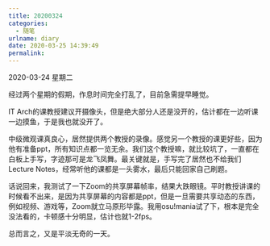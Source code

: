 ```yaml
---
title: 20200324
categories:
  - 随笔
urlname: diary
date: 2020-03-25 14:39:49
permalink:
---
```

2020-03-24 星期二

经过两个星期的假期，作息时间完全打乱了，目前急需提早睡觉。

IT Arch的课教授建议开摄像头，但是绝大部分人还是没开的，估计都在一边听课一边摸鱼，于是我也就没开了。

中级微观课真良心，居然提供两个教授的录像。感觉另一个教授的课更好些，因为他有准备ppt，所有知识点都一览无余。我们这个教授嘛，就比较坑了，一直都在白板上手写，字迹那可是龙飞凤舞。最关键就是，手写完了居然也不给我们Lecture Notes，经常听他的课都是一头雾水，最后只能回家自己刷题。

话说回来，我测试了一下Zoom的共享屏幕帧率，结果大跌眼镜。平时教授讲课的时候看不出来，是因为共享屏幕的内容都是ppt，但是一旦需要共享动态的东西，例如视频、游戏等，Zoom就立马原形毕露。我用osu!mania试了下，根本是完全没法看的，卡顿感十分明显，估计也就1-2fps。

总而言之，又是平淡无奇的一天。